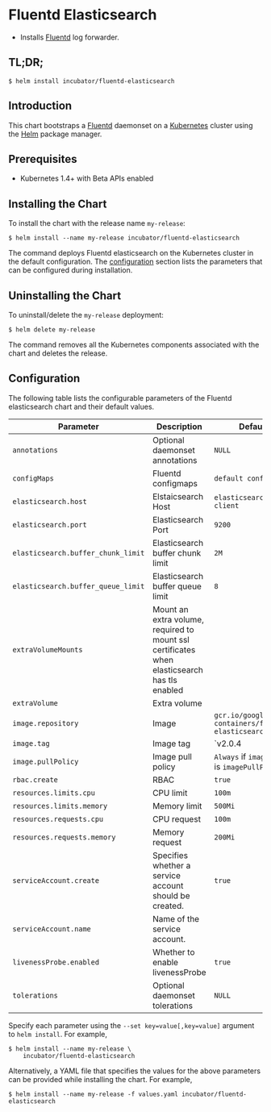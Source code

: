 # Fluentd Elasticsearch

* Installs [Fluentd](https://www.fluentd.org/) log forwarder.

## TL;DR;

```console
$ helm install incubator/fluentd-elasticsearch
```

## Introduction

This chart bootstraps a [Fluentd](https://www.fluentd.org/) daemonset on a [Kubernetes](http://kubernetes.io) cluster using the [Helm](https://helm.sh) package manager.

## Prerequisites

- Kubernetes 1.4+ with Beta APIs enabled

## Installing the Chart

To install the chart with the release name `my-release`:

```console
$ helm install --name my-release incubator/fluentd-elasticsearch
```

The command deploys Fluentd elasticsearch on the Kubernetes cluster in the default configuration. The [configuration](#configuration) section lists the parameters that can be configured during installation.

## Uninstalling the Chart

To uninstall/delete the `my-release` deployment:

```console
$ helm delete my-release
```

The command removes all the Kubernetes components associated with the chart and deletes the release.

## Configuration

The following table lists the configurable parameters of the Fluentd elasticsearch chart and their default values.

| Parameter                          | Description                                | Default                                                    |
| ---------------------------------- | ------------------------------------------ | ---------------------------------------------------------- |
| `annotations`                      | Optional daemonset annotations             | `NULL`                                                     |
| `configMaps`                       | Fluentd configmaps                         | `default conf files`                                       |
| `elasticsearch.host`               | Elstaicsearch Host                         | `elasticsearch-client`                                     |
| `elasticsearch.port`               | Elasticsearch Port                         | `9200`                                                     |
| `elasticsearch.buffer_chunk_limit` | Elasticsearch buffer chunk limit           | `2M`                                                       |
| `elasticsearch.buffer_queue_limit` | Elasticsearch buffer queue limit           | `8`                                                        |
| `extraVolumeMounts`                | Mount an extra volume, required to mount ssl certificates when elasticsearch has tls enabled |          |
| `extraVolume`                      | Extra volume                               |                                                            | 
| `image.repository`                 | Image                                      | `gcr.io/google-containers/fluentd-elasticsearch`               |
| `image.tag`                        | Image tag                                  | `v2.0.4                                                    |
| `image.pullPolicy`                 | Image pull policy                          | `Always` if `image.tag` is `imagePullPolicy`                |
| `rbac.create`                      | RBAC                                       | `true`                                                     |
| `resources.limits.cpu`             | CPU limit                                  | `100m`                                                     |
| `resources.limits.memory`          | Memory limit                               | `500Mi`                                                    |
| `resources.requests.cpu`           | CPU request                                | `100m`                                                     |
| `resources.requests.memory`        | Memory request                             | `200Mi`                                                    |
| `serviceAccount.create`            | Specifies whether a service account should be created.| `true`                                          |
| `serviceAccount.name`              | Name of the service account.               |                                                            |   
| `livenessProbe.enabled`            | Whether to enable livenessProbe             | `true`                                                    |   
| `tolerations`                      | Optional daemonset tolerations             | `NULL`                                                     |



Specify each parameter using the `--set key=value[,key=value]` argument to `helm install`. For example,

```console
$ helm install --name my-release \
    incubator/fluentd-elasticsearch
```

Alternatively, a YAML file that specifies the values for the above parameters can be provided while installing the chart. For example,

```console
$ helm install --name my-release -f values.yaml incubator/fluentd-elasticsearch
```
